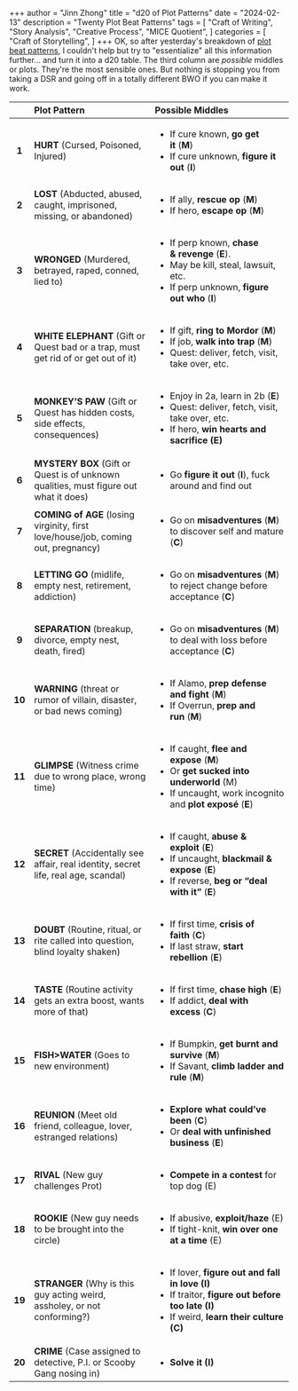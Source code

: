 +++
author = "Jinn Zhong"
title = "d20 of Plot Patterns"
date = "2024-02-13"
description = "Twenty Plot Beat Patterns"
tags = [
    "Craft of Writing",
    "Story Analysis",
    "Creative Process",
    "MICE Quotient",
]
categories = [
    "Craft of Storytelling",
]
+++
OK, so after yesterday's breakdown of [plot beat patterns](https://journal.jinnzhong.com/plot-beat-patterns/), I couldn't help but try to "essentialize" all this information further... and turn it into a d20 table. The third column are _possible_ middles or plots. They're the most sensible ones. But nothing is stopping you from taking a DSR and going off in a totally different BWO if you can make it work.

| | Plot Pattern | Possible Middles |
| :---: | :--- | :-- |
| **1**  | **HURT** (Cursed, Poisoned, Injured)  | <ul><li>If cure known, **go get it** (**M**)</li><li>If cure unknown, **figure it out** (**I**)</li></ul> |
| **2**  | **LOST** (Abducted, abused, caught, imprisoned, missing, or abandoned) | <ul><li>If ally, **rescue op** (**M**)</li><li>If hero, **escape op** (**M**)</li></ul> |
| **3**  | **WRONGED** (Murdered, betrayed, raped, conned, lied to) | <ul><li>If perp known, **chase &** **revenge** (**E**).</li><li>May be kill, steal, lawsuit, etc.</li><li>If perp unknown, **figure out who** (**I**)</li></ul> |
| **4**  | **WHITE ELEPHANT** (Gift or Quest bad or a trap, must get rid of or get out of it) | <ul><li>If gift, **ring to Mordor** (**M**)</li><li>If job, **walk into trap** (**M**)</li><li>Quest: deliver, fetch, visit, take over, etc.</li></ul>|
| **5**  | **MONKEY’S PAW** (Gift or Quest has hidden costs, side effects, consequences) | <ul><li>Enjoy in 2a, learn in 2b (**E**)</li><li>Quest: deliver, fetch, visit, take over, etc.</li><li>If hero, **win hearts and sacrifice (E)**</li> |
| **6**  | **MYSTERY BOX** (Gift or Quest is of unknown qualities, must figure out what it does) | <ul><li>Go **figure it out** (**I**), fuck around and find out</li></ul> |
| **7**  | **COMING of AGE** (losing virginity, first love/house/job, coming out, pregnancy)   | <ul><li>Go on **misadventures** (**M**) to discover self and mature (**C**)</li></ul> |
| **8**  | **LETTING GO** (midlife, empty nest, retirement, addiction) | <ul><li>Go on **misadventures** (**M**) to reject change before acceptance (**C**)</li></ul> |
| **9**  | **SEPARATION** (breakup, divorce, empty nest, death, fired) | <ul><li>Go on **misadventures** (**M**) to deal with loss before acceptance (**C**)</li></ul> |
| **10** | **WARNING** (threat or rumor of villain, disaster, or bad news coming) | <ul><li>If Alamo, **prep defense and fight** (**M**)</li><li>If Overrun, **prep and run** (**M**)</li></ul> |
| **11** | **GLIMPSE** (Witness crime due to wrong place, wrong time) | <ul><li>If caught, **flee and expose** (**M**)</li><li>Or **get sucked into underworld** (M)</li><li>If uncaught, work incognito and **plot exposé** (**E**)</li></ul> |
| **12** | **SECRET** (Accidentally see affair, real identity, secret life, real age, scandal) | <ul><li>If caught, **abuse & exploit** (**E**)</li><li>If uncaught, **blackmail & expose** (**E**)</li><li>If reverse, **beg or “deal with it”** (**E**)</li></ul> |
| **13** | **DOUBT** (Routine, ritual, or rite called into question, blind loyalty shaken) | <ul><li>If first time, **crisis of faith** (**C**)</li><li>If last straw, **start rebellion** (**E**)</li></ul> |
| **14** | **TASTE** (Routine activity gets an extra boost, wants more of that) | <ul><li>If first time, **chase high** (**E**)</li><li>If addict, **deal with excess** (**C**)</li></ul> |
| **15** | **FISH>WATER** (Goes to new environment) | <ul><li>If Bumpkin, **get burnt and survive** (**M**)</li><li>If Savant, **climb ladder and rule** (**M**)</li></ul> |
| **16** | **REUNION** (Meet old friend, colleague, lover, estranged relations) | <ul><li>**Explore what could’ve been** (**C**)</li><li>Or **deal with unfinished business** (**E**)</li></ul> |
| **17** | **RIVAL** (New guy challenges Prot)   | <ul><li>**Compete in a contest** for top dog (E)</li></ul> |
| **18** | **ROOKIE** (New guy needs to be brought into the circle) | <ul><li>If abusive, **exploit/haze** (E)</li><li>If tight-knit, **win over one at a time** (E)</li></ul> |
| **19** | **STRANGER** (Why is this guy acting weird, assholey, or not conforming?) | <ul><li>If lover, **figure out and fall in love (I)**</li><li>If traitor, **figure out before too late (I)**</li><li>If weird, **learn their culture (C)**</li></ul> |
| **20** | **CRIME** (Case assigned to detective, P.I. or Scooby Gang nosing in) | <ul><li>**Solve it (I)**</li></ul> |

